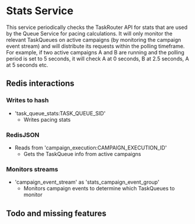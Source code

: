 # Stats Service

This service periodically checks the TaskRouter API for stats that are used by the Queue Service for pacing calculations. It will only monitor the relevant TaskQueues on active campaigns (by monitoring the campaign event stream) and will distribute its requests within the polling timeframe. For example, if two active campaigns A and B are running and the polling period is set to 5 seconds, it will check A at 0 seconds, B at 2.5 seconds, A at 5 seconds etc.

## Redis interactions

### Writes to hash

* 'task_queue_stats:TASK_QUEUE_SID'
  * Writes pacing stats

### RedisJSON

* Reads from 'campaign_execution:CAMPAIGN_EXECUTION_ID'
  * Gets the TaskQueue info from active campaigns

### Monitors streams

* 'campaign_event_stream' as 'stats_campaign_event_group'
  * Monitors campaign events to determine which TaskQueues to monitor

## Todo and missing features
